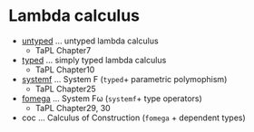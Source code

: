 # Lambda calculus

- [untyped](https://github.com/ksrky/lambda-calculus/tree/master/src/untyped) ... untyped lambda calculus
  - TaPL Chapter7
- [typed](https://github.com/ksrky/lambda-calculus/tree/master/src/typed) ... simply typed lambda calculus
  - TaPL Chapter10
- [systemf](https://github.com/ksrky/lambda-calculus/tree/master/src/systemf) ... System F (`typed`+ parametric polymophism)
  - TaPL Chapter25
- [fomega](https://github.com/ksrky/lambda-calculus/tree/master/src/fomega) ... System Fω (`systemf`+ type operators)
  - TaPL Chapter29, 30
- coc ... Calculus of Construction (`fomega` + dependent types)
